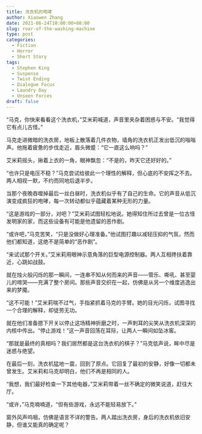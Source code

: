 ```yaml
---
title: 洗衣机的咆哮
author: Xiaowen Zhang
date: 2021-06-24T10:00:00+08:00
slug: roar-of-the-washing-machine
type: post
categories:
  - Fiction
  - Horror
  - Short Story
tags:
  - Stephen King
  - Suspense
  - Twist Ending
  - Dialogue Focus
  - Laundry Day
  - Unseen Forces
draft: false
---
```


“马克，你快来看看这个洗衣机，”艾米莉喊道，声音里夹杂着困惑与不安。“我觉得它有点儿古怪。”

马克走进微暗的洗衣房，地板上散落着几件衣物，墙角的洗衣机正发出低沉的嗡嗡声。他拖着疲惫的步伐走近，眉头微蹙：“它一直这么响吗？”

艾米莉摇头，揪着上衣的一角，眼神飘忽：“不是的，昨天它还好好的。”

“也许只是电压不稳？”马克尝试给彼此一个理性的解释，但心底的不安挥之不去。两人相视一默，不约而同地后退半步。

当那个夜晚吞噬掉最后一丝白昼时，洗衣机似乎有了自己的生命。它的声音从低沉演变成疯狂的咆哮，每一次转动都似乎蕴藏着某种无形的力量。

“这是游戏的一部分，对吧？”艾米莉试图轻松地说。她得知住所过去曾是一位古怪发明家的家，而这些设备有可能是他遗留的恶作剧。

“或许吧，”马克苦笑，“只是没做好心理准备。”他试图打趣以减轻压抑的气氛，然而他们都知道，这绝不是简单的“恶作剧”。

“来试试那个开关。”艾米莉用眼神示意角落的巨型电源控制器。两人互相搀扶着靠近，心跳如战鼓。

就在烛火般闪烁的那一瞬间，一连串不知从何而来的声音——管乐、嘶吼、甚至婴儿的啼哭——充满了整个房间。那些声音交织在一起，仿佛是从另一个维度逃逸出来的梦魇。

“这不可能！”艾米莉喘不过气，手指紧抓着马克的手臂。她的目光闪烁，试图寻找一个合理的解释，却徒劳无功。

就在他们准备摁下开关以停止这场精神折磨之时，一声刺耳的尖笑从洗衣机深深的内核中传出。“停止游戏！”这一声音回荡在耳际，让两人一瞬间如坠冰窖。

“那就是最终的真相吗？我们居然都是这台洗衣机的棋子？”马克低声说，眸中尽是迷惑与绝望。

在最后一刻，洗衣机猛地一震，回到了原点。它回复了最初的安静，好像一切都未曾发生。艾米莉和马克却明白，他们不再是相同的人。

“我想，我们最好检查一下其他电器，”艾米莉带着一丝不确定的微笑说道，赶往大厅。

“或许，”马克喃喃道，“但有些游戏，永远不能轻易放下。”

窗外风声呜咽，仿佛是语言不详的警告。两人踏出洗衣房，身后的洗衣机依旧安静，但谁又能真的确定呢？